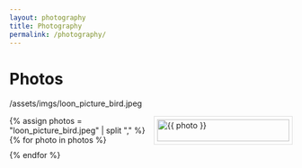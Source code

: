 ```yaml
---
layout: photography
title: Photography
permalink: /photography/
---
```



<h1>Photos</h1>


<style>
  .image-grid {
    display: grid;
    grid-template-columns: repeat(auto-fill, minmax(200px, 1fr));
    gap: 10px;
  }
  .grid-item {
    border: 1px solid #ddd;
    padding: 5px;
  }
  .grid-item img {
    width: 100%;
    height: auto;
    display: block;
  }
</style>

/assets/imgs/loon_picture_bird.jpeg

<div class="image-grid">
    {% assign photos = "loon_picture_bird.jpeg"
| split "," %}
    {% for photo in photos %}
        <div class="grid-item">
            <img src="{{ '/assets/photography/nature/' | append: photo}}" alt="{{ photo }}" />
        </div>
    {% endfor %}
</div>
